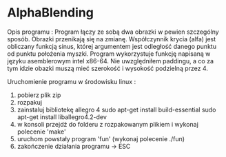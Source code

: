 # AlphaBlending

Opis programu :
Program łączy ze sobą dwa obrazki w pewien szczególny sposób. Obrazki przenikają się na zmianę. Współczynnik krycia (alfa) jest obliczany funkcją sinus, której argumentem jest odległość danego punktu od punktu położenia myszki. Program wykorzystuje funkcję napisaną w języku asemblerowym intel x86-64. Nie uwzględniłem paddingu, a co za tym idzie obazki muszą mieć szerokość i wysokość podzielną przez 4.

Uruchomienie programu w środowisku linux :
1) pobierz plik zip 
2) rozpakuj
3) zainstaluj bibliotekę allegro 4
 sudo apt-get install build-essential
 sudo apt-get install liballegro4.2-dev
4) w konsoli przejdź do folderu z rozpakowanym plikiem i wykonaj polecenie 'make'
5) uruchom powstały program 'fun' (wykonaj polecenie ./fun)
6) zakończenie działania programu -> ESC
